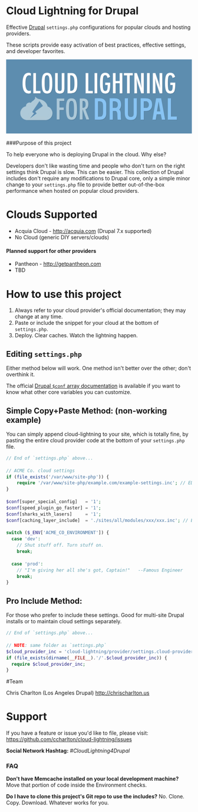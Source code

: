 Cloud Lightning for Drupal
==========================

Effective [Drupal](http://drupal.org) `settings.php` configurations for popular clouds and hosting providers.

These scripts provide easy activation of best practices, effective settings, and developer favorites.

![Cloud Lightning for Drupal](https://github.com/ccharlton/cloud-lightning/raw/master/misc/assets/img/cloud_lightning_for_drupal-banner.png)

###Purpose of this project

To help everyone who is deploying Drupal in the cloud. Why else?

Developers don't like wasting time and people who don't turn on the right settings think Drupal is slow. This can be easier. This collection of Drupal includes don't require any modifications to Drupal core, only a simple minor change to your `settings.php` file to provide better out-of-the-box performance when hosted on popular cloud providers.

Clouds Supported
================

- Acquia Cloud - http://acquia.com (Drupal 7.x supported)
- No Cloud (generic DIY servers/clouds)

#### Planned support for other providers
- Pantheon - http://getpantheon.com
- TBD

How to use this project
=======================

1. Always refer to your cloud provider's official documentation; they may change at any time.
2. Paste or include the snippet for your cloud at the bottom of `settings.php`.
3. Deploy. Clear caches. Watch the lightning happen.

Editing `settings.php`
----------------------

Either method below will work. One method isn't better over the other; don't overthink it.

The official [Drupal `$conf` array documentation](https://www.drupal.org/node/1525472) is available if you want to know what other core variables you can customize.

Simple Copy+Paste Method: (non-working example)
-----------------------------------------------

You can simply append cloud-lightning to your site, which is totally fine, by pasting the entire cloud provider code at the bottom of your `settings.php` file.

```php
// End of `settings.php` above...

// ACME Co. cloud settings
if (file_exists('/var/www/site-php')) {
    require '/var/www/site-php/example.com/example-settings.inc'; // EDIT THIS
}

$conf[super_special_config]   = '1';
$conf[speed_plugin_go_faster] = '1';
$conf[sharks_with_lasers]     = '1';
$conf[caching_layer_include]  = './sites/all/modules/xxx/xxx.inc'; // EDIT THIS

switch ($_ENV['ACME_CO_ENVIRONMENT']) {
  case 'dev':
    // Shut stuff off. Turn stuff on.
    break;

  case 'prod':
    // "I'm giving her all she's got, Captain!"   --Famous Engineer
    break;
}
```

Pro Include Method:
-----------------------------------------

For those who prefer to include these settings. Good for multi-site Drupal installs or to maintain cloud settings separately.

```php
// End of `settings.php` above...

// NOTE: same folder as `settings.php`
$cloud_provider_inc = 'cloud-lightning/provider/settings.cloud-provider.inc'; // EDIT THIS
if (file_exists(dirname(__FILE__).'/'.$cloud_provider_inc)) {
  require $cloud_provider_inc;
}
```

#Team

Chris Charlton (Los Angeles Drupal) http://chrischarlton.us

Support
=======

If you have a feature or issue you'd like to file, please visit: https://github.com/ccharlton/cloud-lightning/issues

**Social Network Hashtag:** *#CloudLightning4Drupal*

### FAQ

**Don't have Memcache installed on your local development machine?** Move that portion of code inside the Environment checks.

**Do I have to clone this project's Git repo to use the includes?** No. Clone. Copy. Download. Whatever works for you.
